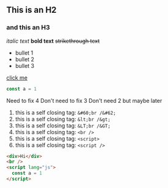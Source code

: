 ## This is an H2

### and this an H3

_italic text_ **bold text** ~~strikethrough text~~

- bullet 1
- bullet 2
- bullet 3

[click me](https://www.youtube.com/watch?v=Hm3JodBR-vs)

```js
const a = 1
```

Need to fix 4
Don't need to fix 3
Don't need 2 but maybe later

1. this is a self closing tag: `&#60;br /&#62;`
2. this is a self closing tag: `&lt;br /&gt;`
3. this is a self closing tag: `&LT;br /&GT;`
4. this is a self closing tag: `<br />`
5. this is a self closing tag: `<script>`
6. this is a self closing tag: `<script />`

```html
<div>Hi</div>
<br />
<script lang="js">
  const a = 1
</script>
```
